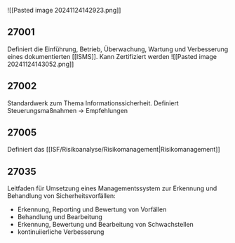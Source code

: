 ![[Pasted image 20241124142923.png]]
## 27001
Definiert die Einführung, Betrieb, Überwachung, Wartung und Verbesserung eines dokumentierten [[ISMS]].
Kann Zertifiziert werden
![[Pasted image 20241124143052.png]]
## 27002
Standardwerk zum Thema Informationssicherheit.
Definiert Steuerungsmaßnahmen -> Empfehlungen

## 27005
Definiert das [[ISF/Risikoanalyse/Risikomanagement|Risikomanagement]]

## 27035
Leitfaden für Umsetzung eines Managementssystem zur Erkennung und Behandlung von Sicherheitsvorfällen:
- Erkennung, Reporting und Bewertung von Vorfällen
- Behandlung und Bearbeitung
- Erkennung, Bewertung und Bearbeitung von Schwachstellen
- kontinuiierliche Verbesserung